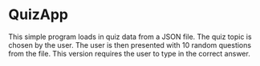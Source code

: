 # QuizApp
This simple program loads in quiz data from a JSON file. The quiz topic is chosen by the user. The user is then presented with 10 random questions from the file. This version requires the user to type in the correct answer.

